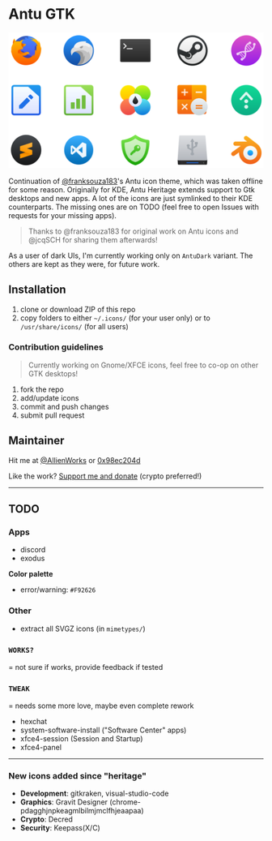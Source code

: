 # Antu GTK

![Antu icons GTK](antu-icons-preview.svg)

Continuation of [@franksouza183](https://github.com/franksouza183)'s Antu icon theme, which was taken offline for some reason. Originally for KDE, Antu Heritage extends support to Gtk desktops and new apps. A lot of the icons are just symlinked to their KDE counterparts. The missing ones are on TODO (feel free to open Issues with requests for your missing apps).

> Thanks to @franksouza183 for original work on Antu icons and @jcqSCH for sharing them afterwards!

As a user of dark UIs, I'm currently working only on `AntuDark` variant. The others are kept as they were, for future work.

## Installation

1. clone or download ZIP of this repo
2. copy folders to either `~/.icons/` (for your user only) or to `/usr/share/icons/` (for all users)

### Contribution guidelines

> Currently working on Gnome/XFCE icons, feel free to co-op on other GTK desktops!

1. fork the repo
2. add/update icons
3. commit and push changes
3. submit pull request

## Maintainer

Hit me at [@AllienWorks](https://twitter.com/AllienWorks) or [0x98ec204d](https://keybase.io/martin_allien)

Like the work? [Support me and donate](https://allien.work/donate) (crypto preferred!)

---

## TODO

### Apps

* discord
* exodus

**Color palette**

* error/warning: `#F92626`

### Other

* extract all SVGZ icons (in `mimetypes/`)

### `WORKS?`

= not sure if works, provide feedback if tested

### `TWEAK`

= needs some more love, maybe even complete rework

* hexchat
* system-software-install ("Software Center" apps)
* xfce4-session (Session and Startup)
* xfce4-panel

---

### New icons added since "heritage"

* **Development**: gitkraken, visual-studio-code
* **Graphics**: Gravit Designer (chrome-pdagghjnpkeagmlbilmjmclfhjeaapaa)
* **Crypto**: Decred
* **Security**: Keepass(X/C)